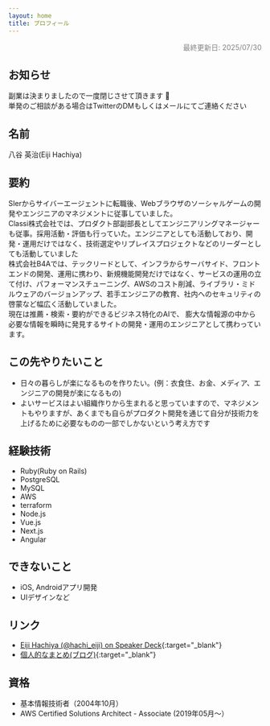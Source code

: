 ```yaml
---
layout: home
title: プロフィール
---
```


<div style="text-align:right; font-size:14px; color: #828282;">最終更新日: 2025/07/30</div>

## お知らせ

副業は決まりましたので一度閉じさせて頂きます 🙏   
単発のご相談がある場合はTwitterのDMもしくはメールにてご連絡ください


## 名前

八谷 英治(Eiji Hachiya)

## 要約

SIerからサイバーエージェントに転職後、Webブラウザのソーシャルゲームの開発やエンジニアのマネジメントに従事していました。  
Classi株式会社では、プロダクト部副部長としてエンジニアリングマネージャーも従事。採用活動・評価も行っていた。エンジニアとしても活動しており、開発・運用だけではなく、技術選定やリプレイスプロジェクトなどのリーダーとしても活動していました  
株式会社B4Aでは、テックリードとして、インフラからサーバサイド、フロントエンドの開発、運用に携わり、新規機能開発だけではなく、サービスの運用の立て付け、パフォーマンスチューニング、AWSのコスト削減、ライブラリ・ミドルウェアのバージョンアップ、若手エンジニアの教育、社内へのセキュリティの啓蒙など幅広く活動していました。  
現在は推薦・検索・要約ができるビジネス特化のAIで、 膨大な情報源の中から必要な情報を瞬時に発見するサイトの開発・運用のエンジニアとして携わっています。

## この先やりたいこと

* 日々の暮らしが楽になるものを作りたい。(例：衣食住、お金、メディア、エンジニアの開発が楽になるもの)
* よいサービスはよい組織作りから生まれると思っていますので、マネジメントもやりますが、あくまでも自らがプロダクト開発を通じて自分が技術力を上げるために必要なものの一部でしかないという考え方です

## 経験技術

* Ruby(Ruby on Rails)
* PostgreSQL
* MySQL
* AWS
* terraform
* Node.js
* Vue.js
* Next.js
* Angular

## できないこと

- iOS, Androidアプリ開発
- UIデザインなど

## リンク

* [Eiji Hachiya (@hachi_eiji) on Speaker Deck](https://speakerdeck.com/hachi_eiji){:target="_blank"}
* [個人的なまとめ(ブログ)](https://hachi.hatenablog.com/){:target="_blank"}

## 資格

* 基本情報技術者（2004年10月）
* AWS Certified Solutions Architect - Associate (2019年05月〜）

